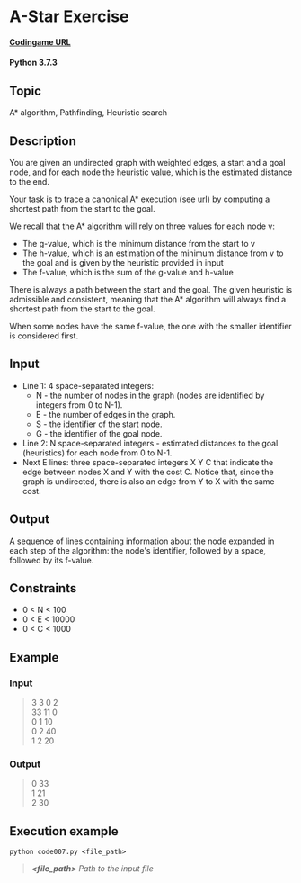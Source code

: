 # A-Star Exercise

#### [Codingame URL](https://www.codingame.com/ide/puzzle/a-star-exercise)
#### Python 3.7.3

## Topic
A* algorithm, Pathfinding, Heuristic search

## Description
You are given an undirected graph with weighted edges, a start and a
goal node, and for each node the heuristic value, which is the estimated
distance to the end.

Your task is to trace a canonical A* execution (see 
[url](https://en.wikipedia.org/wiki/A*_search_algorithm)) by computing a
shortest path from the start to the goal.

We recall that the A* algorithm will rely on three values for each node
v:
- The g-value, which is the minimum distance from the start to v
- The h-value, which is an estimation of the minimum distance from v to
the goal and is given by the heuristic provided in input
- The f-value, which is the sum of the g-value and h-value

There is always a path between the start and the goal. The given
heuristic is admissible and consistent, meaning that the A* algorithm
will always find a shortest path from the start to the goal.

When some nodes have the same f-value, the one with the smaller
identifier is considered first.

## Input
- Line 1: 4 space-separated integers:
  - N - the number of nodes in the graph (nodes are identified by
  integers from 0 to N-1).
  - E - the number of edges in the graph.
  - S - the identifier of the start node.
  - G - the identifier of the goal node.
- Line 2: N space-separated integers - estimated distances to the goal
(heuristics) for each node from 0 to N-1.
- Next E lines: three space-separated integers X Y C that indicate the
edge between nodes X and Y with the cost C. Notice that, since the
graph is undirected, there is also an edge from Y to X with the same
cost.

## Output
A sequence of lines containing information about the node expanded in
each step of the algorithm: the node's identifier, followed by a space,
followed by its f-value.

## Constraints
- 0 < N < 100
- 0 < E < 10000
- 0 < C < 1000

## Example
### Input
> 3 3 0 2\
33 11 0\
0 1 10\
0 2 40\
1 2 20

### Output
> 0 33\
1 21\
2 30

## Execution example
```
python code007.py <file_path>
```

> **_<file_path>_** *Path to the input file*
